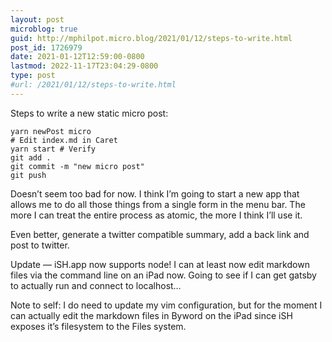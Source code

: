 ```yaml
---
layout: post
microblog: true
guid: http://mphilpot.micro.blog/2021/01/12/steps-to-write.html
post_id: 1726979
date: 2021-01-12T12:59:00-0800
lastmod: 2022-11-17T23:04:29-0800
type: post
#url: /2021/01/12/steps-to-write.html
---
```

Steps to write a new static micro post:

```
yarn newPost micro
# Edit index.md in Caret
yarn start # Verify
git add .
git commit -m "new micro post"
git push
```

Doesn’t seem too bad for now. I think I’m going to start a new app that allows me to do all those things from a single form in the menu bar. The more I can treat the entire process as atomic, the more I think I’ll use it.

Even better, generate a twitter compatible summary, add a back link and post to twitter.

Update — iSH.app now supports node! I can at least now edit markdown files via the command line on an iPad now. Going to see if I can get gatsby to actually run and connect to localhost…

Note to self: I do need to update my vim configuration, but for the moment I can actually edit the markdown files in Byword on the iPad since iSH exposes it’s filesystem to the Files system.

